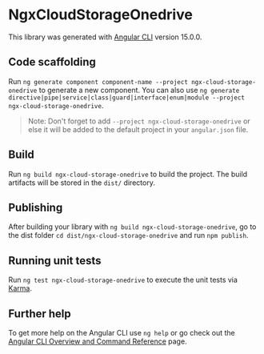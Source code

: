 # NgxCloudStorageOnedrive

This library was generated with [Angular CLI](https://github.com/angular/angular-cli) version 15.0.0.

## Code scaffolding

Run `ng generate component component-name --project ngx-cloud-storage-onedrive` to generate a new component. You can also use `ng generate directive|pipe|service|class|guard|interface|enum|module --project ngx-cloud-storage-onedrive`.
> Note: Don't forget to add `--project ngx-cloud-storage-onedrive` or else it will be added to the default project in your `angular.json` file. 

## Build

Run `ng build ngx-cloud-storage-onedrive` to build the project. The build artifacts will be stored in the `dist/` directory.

## Publishing

After building your library with `ng build ngx-cloud-storage-onedrive`, go to the dist folder `cd dist/ngx-cloud-storage-onedrive` and run `npm publish`.

## Running unit tests

Run `ng test ngx-cloud-storage-onedrive` to execute the unit tests via [Karma](https://karma-runner.github.io).

## Further help

To get more help on the Angular CLI use `ng help` or go check out the [Angular CLI Overview and Command Reference](https://angular.io/cli) page.
